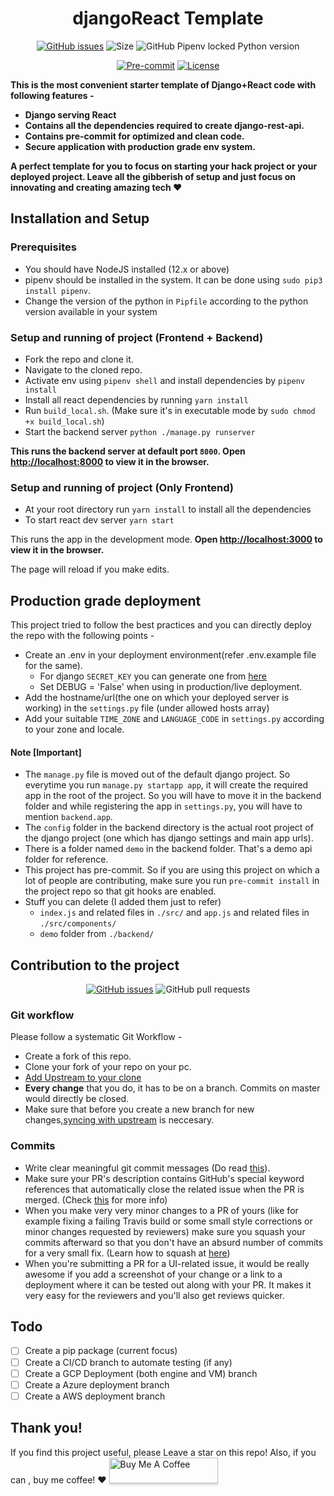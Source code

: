 <div align="center">
<h1>djangoReact Template</h1>

[![GitHub issues](https://img.shields.io/github/issues/shubhank-saxena/djangoReact-template?logo=github)](https://github.com/shubhank-saxena/djangoReact-template/issues)
![Size](https://github-size-badge.herokuapp.com/shubhank-saxena/djangoReact-template.svg) ![GitHub Pipenv locked Python version](https://img.shields.io/github/pipenv/locked/python-version/shubhank-saxena/djangoReact-template)

[![Pre-commit](https://img.shields.io/badge/pre--commit-enabled-brightgreen?logo=pre-commit&logoColor=white)](https://github.com/shubhank-saxena/djangoReact-template/blob/master/.pre-commit-config.yaml)
[![License](https://img.shields.io/github/license/shubhank-saxena/djangoReact-template)](https://github.com/shubhank-saxena/djangoReact-template/blob/master/LICENSE)
</div>

<strong>This is the most convenient starter template of Django+React code with following features - 
- Django serving React 
- Contains all the dependencies required to create django-rest-api.
- Contains pre-commit for optimized and clean code.
- Secure application with production grade env system.

A perfect template for you to focus on starting your hack project or your deployed project. Leave all the gibberish of setup and just focus on innovating and creating amazing tech :heart:</strong>



## Installation and Setup

### Prerequisites
- You should have NodeJS installed (12.x or above)
- pipenv should be installed in the system. It can be done using `sudo pip3 install pipenv`.
- Change the version of the python in `Pipfile` according to the python version available in your system


### Setup and running of project (Frontend + Backend)

- Fork the repo and clone it.
- Navigate to the cloned repo.
- Activate env using `pipenv shell` and install dependencies by `pipenv install`
- Install all react dependencies by running `yarn install`
- Run `build_local.sh`. (Make sure it's in executable mode by `sudo chmod +x build_local.sh`)
- Start the backend server
  `python ./manage.py runserver`
  
**This runs the backend server at default port `8000`.
  Open [http://localhost:8000](http://localhost:8000) to view it in the browser.**<br />

### Setup and running of project (Only Frontend)

- At your root directory run `yarn install` to install all the dependencies
- To start react dev server `yarn start`

This runs the app in the development mode.
**Open [http://localhost:3000](http://localhost:3000) to view it in the browser.**

The page will reload if you make edits.

## Production grade deployment
This project tried to follow the best practices and you can directly deploy the repo with the following points -

- Create an .env in your deployment environment(refer .env.example file for the same).
    - For django `SECRET_KEY` you can generate one from [here](https://djecrety.ir/)
    - Set DEBUG = 'False' when using in production/live deployment.
- Add the hostname/url(the one on which your deployed server is working) in the `settings.py` file (under allowed hosts array)
- Add your suitable `TIME_ZONE` and `LANGUAGE_CODE` in `settings.py` according to your zone and locale.

#### Note [Important]

- The `manage.py` file is moved out of the default django project. So everytime you run `manage.py startapp app`, it will create the required app in the root of the project. So you will have to move it in the backend folder and while registering the app in `settings.py`, you will have to mention `backend.app`.
- The `config` folder in the backend directory is the actual root project of the django project (one which has django settings and main app urls).
- There is a folder named `demo` in the backend folder. That's a demo api folder for reference.
- This project has pre-commit. So if you are using this project on which a lot of people are contributing, make sure you run `pre-commit install` in the project repo so that git hooks are enabled.
- Stuff you can delete (I added them just to refer)
    - `index.js` and related files in `./src/` and `app.js` and related files in `./src/components/`
    - `demo` folder from `./backend/` 

## Contribution to the project

<div align="center">

[![GitHub issues](https://img.shields.io/github/issues/shubhank-saxena/djangoReact-template?logo=github)](https://github.com/shubhank-saxena/djangoReact-template/issues) ![GitHub pull requests](https://img.shields.io/github/issues-pr-raw/shubhank-saxena/djangoReact-template?logo=git&logoColor=white)

</div>

### Git workflow

Please follow a systematic Git Workflow -

- Create a fork of this repo.
- Clone your fork of your repo on your pc.
- [Add Upstream to your clone](https://help.github.com/en/github/collaborating-with-issues-and-pull-requests/configuring-a-remote-for-a-fork)
- **Every change** that you do, it has to be on a branch. Commits on master would directly be closed.
- Make sure that before you create a new branch for new changes,[syncing with upstream](https://help.github.com/en/github/collaborating-with-issues-and-pull-requests/syncing-a-fork) is neccesary.

### Commits

- Write clear meaningful git commit messages (Do read [this](http://chris.beams.io/posts/git-commit/)).
- Make sure your PR's description contains GitHub's special keyword references that automatically close the related issue when the PR is merged. (Check [this](https://github.com/blog/1506-closing-issues-via-pull-requests) for more info)
- When you make very very minor changes to a PR of yours (like for example fixing a failing Travis build or some small style corrections or minor changes requested by reviewers) make sure you squash your commits afterward so that you don't have an absurd number of commits for a very small fix. (Learn how to squash at [here](https://davidwalsh.name/squash-commits-git))
- When you're submitting a PR for a UI-related issue, it would be really awesome if you add a screenshot of your change or a link to a deployment where it can be tested out along with your PR. It makes it very easy for the reviewers and you'll also get reviews quicker.

## Todo
- [ ] Create a pip package (current focus)
- [ ] Create a CI/CD branch to automate testing (if any)
- [ ] Create a GCP Deployment (both engine and VM) branch
- [ ] Create a Azure deployment branch
- [ ] Create a AWS deployment branch

## Thank you!
If you find this project useful, please Leave a star on this repo! Also, if you can , buy me coffee! :heart:
<a href="https://www.buymeacoffee.com/shubhanksaxena" target="_blank"><img src="https://www.buymeacoffee.com/assets/img/custom_images/orange_img.png" alt="Buy Me A Coffee" style="height: 41px !important;width: 174px !important;box-shadow: 0px 3px 2px 0px rgba(190, 190, 190, 0.5) !important;-webkit-box-shadow: 0px 3px 2px 0px rgba(190, 190, 190, 0.5) !important;" ></a>
